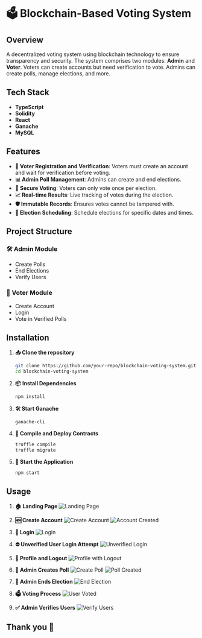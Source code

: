 # 🗳️ Blockchain-Based Voting System

## Overview
A decentralized voting system using blockchain technology to ensure transparency and security. The system comprises two modules: **Admin** and **Voter**. Voters can create accounts but need verification to vote. Admins can create polls, manage elections, and more.

## Tech Stack
- **TypeScript**
- **Solidity**
- **React**
- **Ganache**
- **MySQL**

## Features
- **📝 Voter Registration and Verification**: Voters must create an account and wait for verification before voting.
- **📊 Admin Poll Management**: Admins can create and end elections.
- **🔐 Secure Voting**: Voters can only vote once per election.
- **📈 Real-time Results**: Live tracking of votes during the election.
- **🛡️ Immutable Records**: Ensures votes cannot be tampered with.
- **📅 Election Scheduling**: Schedule elections for specific dates and times.

## Project Structure
### 🛠️ Admin Module
- Create Polls
- End Elections
- Verify Users

### 👥 Voter Module
- Create Account
- Login
- Vote in Verified Polls

## Installation
1. **📥 Clone the repository**
    ```bash
    git clone https://github.com/your-repo/blockchain-voting-system.git
    cd blockchain-voting-system
    ```

2. **📦 Install Dependencies**
    ```bash
    npm install
    ```

3. **🛠️ Start Ganache**
    ```bash
    ganache-cli
    ```

4. **🔨 Compile and Deploy Contracts**
    ```bash
    truffle compile
    truffle migrate
    ```

5. **🚀 Start the Application**
    ```bash
    npm start
    ```

## Usage
1. **🏠 Landing Page**
    ![Landing Page](./images/Landing_page.png)

2. **🆕 Create Account**
    ![Create Account](./images/Create_account.png)
    ![Account Created](./images/createaccount_filled.png)

3. **🔐 Login**
    ![Login](./images/Login.png)

4. **⛔ Unverified User Login Attempt**
    ![Unverified Login](./images/triedtologin_but_not_verified_by_evoter.png)

5. **👤 Profile and Logout**
    ![Profile with Logout](./images/profile_with_logout.png)

6. **📅 Admin Creates Poll**
    ![Create Poll](./images/creation_of_poll.png)
    ![Poll Created](./images/poll_created.png)

7. **🛑 Admin Ends Election**
    ![End Election](./images/admin_end_election.png)

8. **🗳️ Voting Process**
    ![User Voted](./images/jhon_voted.png)

9. **✅ Admin Verifies Users**
    ![Verify Users](./images/verify_users_by_evoter.png)

## Thank you 💖
